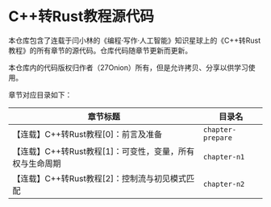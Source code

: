 # C++转Rust教程源代码

本仓库包含了连载于闫小林的《编程·写作·人工智能》知识星球上的《C++转Rust教程》的所有章节的源代码。仓库代码随章节更新而更新。

本仓库内的代码版权归作者（27Onion）所有，但是允许拷贝、分享以供学习使用。

章节对应目录如下：

| 章节标题 | 目录名 |
|----------|--------|
| 【连载】C++转Rust教程[0]：前言及准备 | `chapter-prepare` |
| 【连载】C++转Rust教程[1]：可变性，变量，所有权与生命周期 | `chapter-n1` |
| 【连载】C++转Rust教程[2]：控制流与初见模式匹配 | `chapter-n2` |
